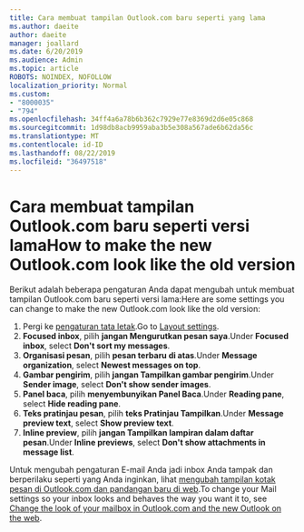 ```yaml
---
title: Cara membuat tampilan Outlook.com baru seperti yang lama
ms.author: daeite
author: daeite
manager: joallard
ms.date: 6/20/2019
ms.audience: Admin
ms.topic: article
ROBOTS: NOINDEX, NOFOLLOW
localization_priority: Normal
ms.custom:
- "8000035"
- "794"
ms.openlocfilehash: 34ff4a6a78b6b362c7929e77e8369d2d6e05c868
ms.sourcegitcommit: 1d98db8acb9959aba3b5e308a567ade6b62da56c
ms.translationtype: MT
ms.contentlocale: id-ID
ms.lasthandoff: 08/22/2019
ms.locfileid: "36497518"
---
```

# <a name="how-to-make-the-new-outlookcom-look-like-the-old-version"></a><span data-ttu-id="3869d-102">Cara membuat tampilan Outlook.com baru seperti versi lama</span><span class="sxs-lookup"><span data-stu-id="3869d-102">How to make the new Outlook.com look like the old version</span></span>

<span data-ttu-id="3869d-103">Berikut adalah beberapa pengaturan Anda dapat mengubah untuk membuat tampilan Outlook.com baru seperti versi lama:</span><span class="sxs-lookup"><span data-stu-id="3869d-103">Here are some settings you can change to make the new Outlook.com look like the old version:</span></span>

1. <span data-ttu-id="3869d-104">Pergi ke [pengaturan tata letak](https://outlook.live.com/mail/options/mail/layout).</span><span class="sxs-lookup"><span data-stu-id="3869d-104">Go to [Layout settings](https://outlook.live.com/mail/options/mail/layout).</span></span>
1. <span data-ttu-id="3869d-105">**Focused inbox**, pilih **jangan Mengurutkan pesan saya**.</span><span class="sxs-lookup"><span data-stu-id="3869d-105">Under **Focused inbox**, select **Don't sort my messages**.</span></span>
1. <span data-ttu-id="3869d-106">**Organisasi pesan**, pilih **pesan terbaru di atas**.</span><span class="sxs-lookup"><span data-stu-id="3869d-106">Under **Message organization**, select **Newest messages on top**.</span></span>
1. <span data-ttu-id="3869d-107">**Gambar pengirim**, pilih **jangan Tampilkan gambar pengirim**.</span><span class="sxs-lookup"><span data-stu-id="3869d-107">Under **Sender image**, select **Don't show sender images**.</span></span>
1. <span data-ttu-id="3869d-108">**Panel baca**, pilih **menyembunyikan Panel Baca**.</span><span class="sxs-lookup"><span data-stu-id="3869d-108">Under **Reading pane**, select **Hide reading pane**.</span></span>
1. <span data-ttu-id="3869d-109">**Teks pratinjau pesan**, pilih **teks Pratinjau Tampilkan**.</span><span class="sxs-lookup"><span data-stu-id="3869d-109">Under **Message preview text**, select **Show preview text**.</span></span>
1. <span data-ttu-id="3869d-110">**Inline preview**, pilih **jangan Tampilkan lampiran dalam daftar pesan**.</span><span class="sxs-lookup"><span data-stu-id="3869d-110">Under **Inline previews**, select **Don't show attachments in message list**.</span></span>

<span data-ttu-id="3869d-111">Untuk mengubah pengaturan E-mail Anda jadi inbox Anda tampak dan berperilaku seperti yang Anda inginkan, lihat [mengubah tampilan kotak pesan di Outlook.com dan pandangan baru di web](https://support.office.com/article/b41c2ecb-f23c-42b3-b7f8-659646d5e58c?wt.mc_id=Office_Outlook_com_Alchemy).</span><span class="sxs-lookup"><span data-stu-id="3869d-111">To change your Mail settings so your inbox looks and behaves the way you want it to, see [Change the look of your mailbox in Outlook.com and the new Outlook on the web](https://support.office.com/article/b41c2ecb-f23c-42b3-b7f8-659646d5e58c?wt.mc_id=Office_Outlook_com_Alchemy).</span></span>